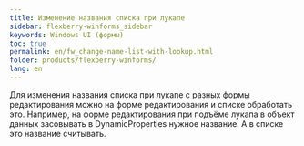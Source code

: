```yaml
---
title: Изменение названия списка при лукапе
sidebar: flexberry-winforms_sidebar
keywords: Windows UI (формы)
toc: true
permalink: en/fw_change-name-list-with-lookup.html
folder: products/flexberry-winforms/
lang: en
---
```


Для изменения названия списка при лукапе с разных формы редактирования можно на форме редактирования и списке обработать это. 
Например, на  форме редактирования при подъёме лукапа в объект данных засовывать в DynamicProperties нужное название.
А в списке это название считывать.
